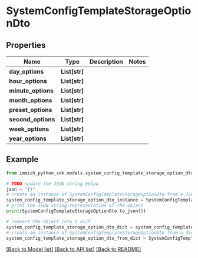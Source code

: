 # SystemConfigTemplateStorageOptionDto


## Properties

Name | Type | Description | Notes
------------ | ------------- | ------------- | -------------
**day_options** | **List[str]** |  | 
**hour_options** | **List[str]** |  | 
**minute_options** | **List[str]** |  | 
**month_options** | **List[str]** |  | 
**preset_options** | **List[str]** |  | 
**second_options** | **List[str]** |  | 
**week_options** | **List[str]** |  | 
**year_options** | **List[str]** |  | 

## Example

```python
from immich_python_sdk.models.system_config_template_storage_option_dto import SystemConfigTemplateStorageOptionDto

# TODO update the JSON string below
json = "{}"
# create an instance of SystemConfigTemplateStorageOptionDto from a JSON string
system_config_template_storage_option_dto_instance = SystemConfigTemplateStorageOptionDto.from_json(json)
# print the JSON string representation of the object
print(SystemConfigTemplateStorageOptionDto.to_json())

# convert the object into a dict
system_config_template_storage_option_dto_dict = system_config_template_storage_option_dto_instance.to_dict()
# create an instance of SystemConfigTemplateStorageOptionDto from a dict
system_config_template_storage_option_dto_from_dict = SystemConfigTemplateStorageOptionDto.from_dict(system_config_template_storage_option_dto_dict)
```
[[Back to Model list]](../README.md#documentation-for-models) [[Back to API list]](../README.md#documentation-for-api-endpoints) [[Back to README]](../README.md)


